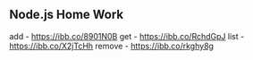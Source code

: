 ## Node.js Home Work

add - https://ibb.co/8901N0B
get - https://ibb.co/RchdGpJ
list - https://ibb.co/X2jTcHh
remove - https://ibb.co/rkghy8g
